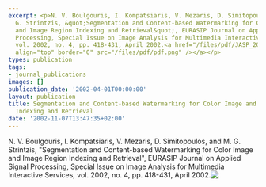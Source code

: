 ```yaml
---
excerpt: <p>N. V. Boulgouris, I. Kompatsiaris, V. Mezaris, D. Simitopoulos, and M.
  G. Strintzis, &quot;Segmentation and Content-based Watermarking for Color Image
  and Image Region Indexing and Retrieval&quot;, EURASIP Journal on Applied Signal
  Processing, Special Issue on Image Analysis for Multimedia Interactive Services,
  vol. 2002, no. 4, pp. 418-431, April 2002.<a href="/files/pdf/JASP_2002.pdf"><img
  align="top" border="0" src="/files/pdf/pdf.png" /></a></p>
types: publication
tags:
- journal_publications
images: []
publication_date: '2002-04-01T00:00:00'
layout: publication
title: Segmentation and Content-based Watermarking for Color Image and Image Region
  Indexing and Retrieval
date: '2002-11-07T13:47:35+02:00'
---
```

<p>N. V. Boulgouris, I. Kompatsiaris, V. Mezaris, D. Simitopoulos, and M. G. Strintzis, &quot;Segmentation and Content-based Watermarking for Color Image and Image Region Indexing and Retrieval&quot;, EURASIP Journal on Applied Signal Processing, Special Issue on Image Analysis for Multimedia Interactive Services, vol. 2002, no. 4, pp. 418-431, April 2002.<a href="/files/pdf/JASP_2002.pdf"><img align="top" border="0" src="/files/pdf/pdf.png" /></a></p>
